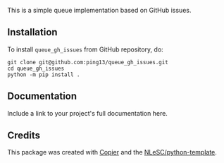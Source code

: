 
This is a simple queue implementation based on GitHub issues.

## Installation

To install `queue_gh_issues` from GitHub repository, do:

```console
git clone git@github.com:ping13/queue_gh_issues.git
cd queue_gh_issues
python -m pip install .
```

## Documentation

Include a link to your project's full documentation here.



## Credits

This package was created with [Copier](https://github.com/copier-org/copier) and the [NLeSC/python-template](https://github.com/NLeSC/python-template).
